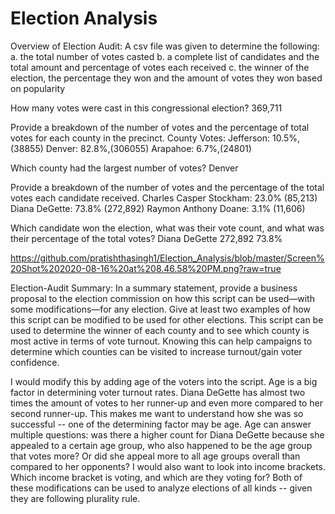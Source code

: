 # Election Analysis
Overview of Election Audit: A csv file was given to determine the following:
a. the total number of votes casted
b. a complete list of candidates and the total amount and percentage of votes each received
c. the winner of the election, the percentage they won and the amount of votes they won based on popularity


How many votes were cast in this congressional election? 369,711

Provide a breakdown of the number of votes and the percentage of total votes for each county in the precinct.
County Votes: 
Jefferson: 10.5%,(38855)
Denver: 82.8%,(306055)
Arapahoe: 6.7%,(24801)

Which county had the largest number of votes?
Denver

Provide a breakdown of the number of votes and the percentage of the total votes each candidate received.
Charles Casper Stockham: 23.0% (85,213)
Diana DeGette: 73.8% (272,892)
Raymon Anthony Doane: 3.1% (11,606)

Which candidate won the election, what was their vote count, and what was their percentage of the total votes?
Diana DeGette
272,892
73.8%

<img> https://github.com/pratishthasingh1/Election_Analysis/blob/master/Screen%20Shot%202020-08-16%20at%208.46.58%20PM.png?raw=true </img>

Election-Audit Summary: In a summary statement, provide a business proposal to the election commission on how this script can be used—with some modifications—for any election. Give at least two examples of how this script can be modified to be used for other elections.
This script can be used to determine the winner of each county and to see which county is most active in terms of vote turnout. Knowing this can help campaigns to determine which counties can be visited to increase turnout/gain voter confidence. 

I would modify this by adding age of the voters into the script. Age is a big factor in determining voter turnout rates. Diana DeGette has almost two times the amount of votes to her runner-up and even more compared to her second runner-up. This makes me want to understand how she was so successful -- one of the determining factor may be age. Age can answer multiple questions: was there a higher count for Diana DeGette because she appealed to a certain age group, who also happened to be the age group that votes more? Or did she appeal more to all age groups overall than compared to her opponents? 
I would also want to look into income brackets. Which income bracket is voting, and which are they voting for?
Both of these modifications can be used to analyze elections of all kinds -- given they are following plurality rule. 
